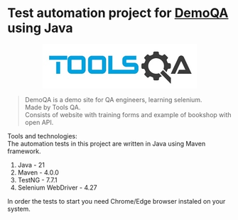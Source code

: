 

# Test automation project for [DemoQA](https://demoqa.com) using Java 

<p align="center">
<img src="resources/logotypes/toolsqa.jpg" alt="Toolsqa">
</p>

> DemoQA is a demo site for QA engineers, learning selenium.\
> Made by Tools QA.\
> Consists of website with training forms and example of bookshop with open API.



Tools and technologies:\
The automation tests in this project are written in Java using Maven framework.

1. Java - 21
2. Maven - 4.0.0
3. TestNG - 7.7.1
4. Selenium WebDriver - 4.27

In order the tests to start you need Chrome/Edge browser instaled on your system.
